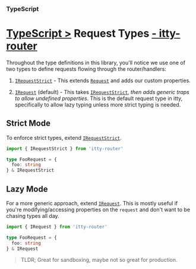 ### TypeScript
# <u>TypeScript ></u> Request Types <u>- itty-router</u>

Throughout the type definitions in this library, you'll notice we use one of two types to define requests flowing through the router/handlers:

1. [`IRequestStrict`](/itty-router/typescript/api#irequeststrict) - This extends [`Request`](https://developer.mozilla.org/en-US/docs/Web/API/Request) and adds our custom properties.

1. [`IRequest`](/itty-router/typescript/api#irequest) (default) - This takes [`IRequestStrict`](/itty-router/typescript/api#irequeststrict), *then adds generic traps to allow undefined properties*.  This is the default request type in itty, specifically to allow lazy typing unless more strict typing is needed.

## Strict Mode
To enforce strict types, extend [`IRequestStrict`](/itty-router/typescript/api#irequeststrict).
```ts
import { IRequestStrict } from 'itty-router'

type FooRequest = {
  foo: string
} & IRequestStrict
```

## Lazy Mode
For a more generic approach, extend [`IRequest`](/itty-router/typescript/api#irequest).  This is mostly useful if you're modifying/accessing properties on the `request` and don't want to be chasing types all day.  

```ts
import { IRequest } from 'itty-router'

type FooRequest = {
  foo: string
} & IRequest
```
  > TLDR; Great for sandboxing, maybe not so great for production.
